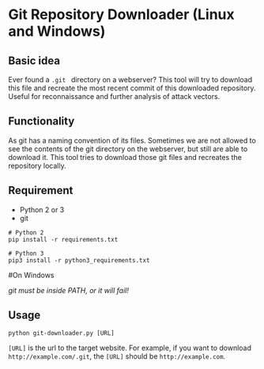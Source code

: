 # Git Repository Downloader (Linux and Windows)
## Basic idea
Ever found a `.git ` directory on a webserver? This tool will try to download this file and recreate the most recent commit of this downloaded repository. Useful for reconnaissance and further analysis of attack vectors.

## Functionality
As git has a naming convention of its files. Sometimes we are not allowed to see the contents of the git directory on the webserver, but still are able to download it. This tool tries to download those git files and recreates the repository locally.


## Requirement

- Python 2 or 3
- git
```
# Python 2
pip install -r requirements.txt

# Python 3
pip3 install -r python3_requirements.txt
```

#On Windows

*git must be inside PATH, or it will fail!*



## Usage

```
python git-downloader.py [URL]
```

`[URL]` is the url to the target website. For example, if you want to download `http://example.com/.git`, the `[URL]` should be `http://example.com`.
